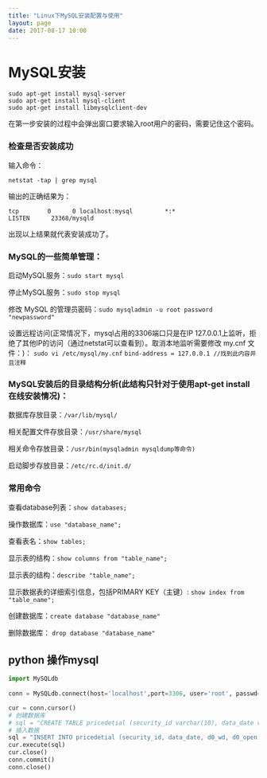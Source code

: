 ```yaml
---
title: "Linux下MySQL安装配置与使用"
layout: page
date: 2017-08-17 10:00
---
```


# MySQL安装
```
sudo apt-get install mysql-server
sudo apt-get install mysql-client
sudo apt-get install libmysqlclient-dev
```
在第一步安装的过程中会弹出窗口要求输入root用户的密码，需要记住这个密码。

### 检查是否安装成功
输入命令：
```
netstat -tap | grep mysql
```
输出的正确结果为：
```
tcp        0      0 localhost:mysql         *:*                     LISTEN      23368/mysqld
```
出现以上结果就代表安装成功了。

### MySQL的一些简单管理：
启动MySQL服务：```sudo start mysql```

停止MySQL服务：```sudo stop mysql```

修改 MySQL 的管理员密码：```sudo mysqladmin -u root password "newpassword"```

设置远程访问(正常情况下，mysql占用的3306端口只是在IP 127.0.0.1上监听，拒绝了其他IP的访问（通过netstat可以查看到）。取消本地监听需要修改 my.cnf 文件：)：
```sudo vi /etc/mysql/my.cnf```
```bind-address = 127.0.0.1 //找到此内容并且注释```

### MySQL安装后的目录结构分析(此结构只针对于使用apt-get install 在线安装情况)：

数据库存放目录：```/var/lib/mysql/```

相关配置文件存放目录：```/usr/share/mysql```

相关命令存放目录：```/usr/bin(mysqladmin mysqldump等命令)```

启动脚步存放目录：```/etc/rc.d/init.d/```


### 常用命令
查看database列表：```show databases;```

操作数据库：```use "database_name";```

查看表名：```show tables;```

显示表的结构：```show columns from "table_name";```

显示表的结构：```describe "table_name";```

显示数据表的详细索引信息，包括PRIMARY KEY（主键）: ```show index from "table_name";```

创建数据库：```create database "database_name"```

删除数据库： ```drop database "database_name"```

## python 操作mysql
```python
import MySQLdb
 
conn = MySQLdb.connect(host='localhost',port=3306, user='root', passwd='1234567890', db='compet',)

cur = conn.cursor() 
# 创建数据库
# sql = "CREATE TABLE pricedetial (security_id varchar(10), data_date varchar(20), d0_wd varchar(20), d0_open varchar(20), d1_wd varchar(20), d1_open varchar(20), d2_wd varchar(20), d2_open varchar(20), d3_wd varchar(20), d3_open varchar(20), tag varchar(10))"
# 插入数据
sql = "INSERT INTO pricedetial (security_id, data_date, d0_wd, d0_open, d1_wd, d1_open, d2_wd, d2_open, d3_wd, d3_open, tag) VALUES ('%s','%s','%s','%s','%s','%s'    ,'%s','%s','%s','%s','%s')" % ('l', 'yu', '12', '13', '14', '15', '16', '17', '18', '19', 'train')
cur.execute(sql)
cur.close()
conn.commit()
conn.close()
```




